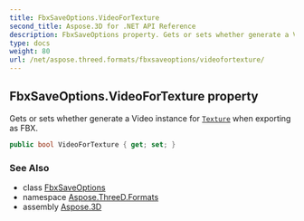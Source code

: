 ```yaml
---
title: FbxSaveOptions.VideoForTexture
second_title: Aspose.3D for .NET API Reference
description: FbxSaveOptions property. Gets or sets whether generate a Video instance for Texture when exporting as FBX
type: docs
weight: 80
url: /net/aspose.threed.formats/fbxsaveoptions/videofortexture/
---
```

## FbxSaveOptions.VideoForTexture property

Gets or sets whether generate a Video instance for [`Texture`](../../../aspose.threed.shading/texture/) when exporting as FBX.

```csharp
public bool VideoForTexture { get; set; }
```

### See Also

* class [FbxSaveOptions](../)
* namespace [Aspose.ThreeD.Formats](../../../aspose.threed.formats/)
* assembly [Aspose.3D](../../../)


